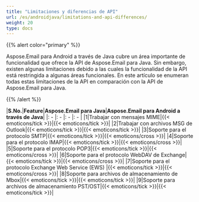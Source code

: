 ```yaml
---
title: "Limitaciones y diferencias de API"
url: /es/androidjava/limitations-and-api-differences/
weight: 20
type: docs
---
```


{{% alert color="primary" %}}

Aspose.Email para Android a través de Java cubre un área importante de funcionalidad que ofrece la API de Aspose.Email para Java. Sin embargo, existen algunas limitaciones debido a las cuales la funcionalidad de la API está restringida a algunas áreas funcionales. En este artículo se enumeran todas estas limitaciones de la API en comparación con la API de Aspose.Email para Java.

{{% /alert %}}

|**S.No.**|**Feature**|**Aspose.Email para Java**|**Aspose.Email para Android a través de Java**|
|: - |: - |: - |: - |
|1|Trabajar con mensajes MIME|{{< emoticons/tick >}}|{{< emoticons/tick >}}|
|2|Trabajar con archivos MSG de Outlook|{{< emoticons/tick >}}|{{< emoticons/tick >}}|
|3|Soporte para el protocolo SMTP|{{< emoticons/tick >}}|{{< emoticons/cross >}}|
|4|Soporte para el protocolo IMAP|{{< emoticons/tick >}}|{{< emoticons/cross >}}|
|5|Soporte para el protocolo POP3|{{< emoticons/tick >}}|{{< emoticons/cross >}}|
|6|Soporte para el protocolo WebDAV de Exchange|{{< emoticons/tick >}}|{{< emoticons/cross >}}|
|7|Soporte para el protocolo Exchange Web Service (EWS) |{{< emoticons/tick >}}|{{< emoticons/cross >}}|
|8|Soporte para archivos de almacenamiento de Mbox|{{< emoticons/tick >}}|{{< emoticons/tick >}}|
|9|Soporte para archivos de almacenamiento PST/OST|{{< emoticons/tick >}}|{{< emoticons/tick >}}|

